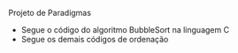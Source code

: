 Projeto de Paradigmas
- Segue o código do algoritmo BubbleSort na linguagem C
- Segue os demais códigos de ordenação
